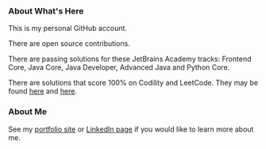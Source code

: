 ### About What's Here

This is my personal GitHub account.

There are open source contributions.

There are passing solutions for these JetBrains Academy tracks: Frontend Core, Java Core, Java Developer, Advanced Java and Python Core.

There are solutions that score 100% on Codility and LeetCode. They may be found [here](https://github.com/kimnetics/Codility) and [here](https://github.com/kimnetics/LeetCode).

### About Me

See my [portfolio site](https://greg.kimnetics.com/) or [LinkedIn page](https://www.linkedin.com/in/6502a/) if you would like to learn more about me.
